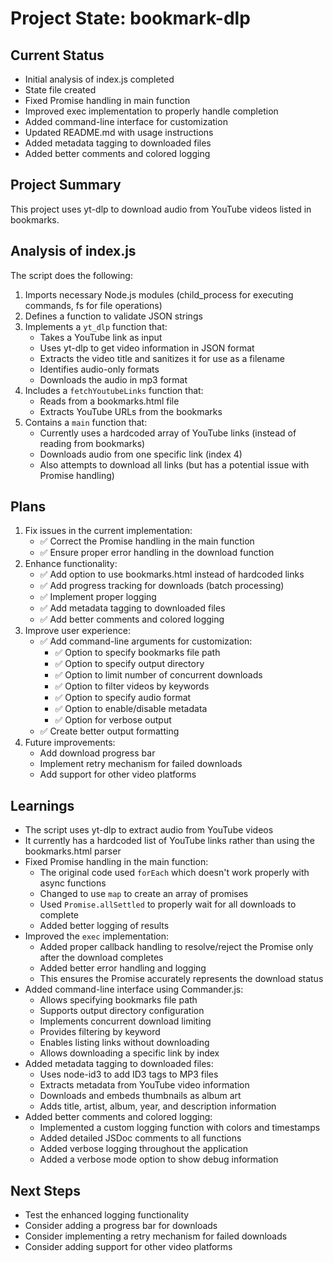 # Project State: bookmark-dlp

## Current Status
- Initial analysis of index.js completed
- State file created
- Fixed Promise handling in main function
- Improved exec implementation to properly handle completion
- Added command-line interface for customization
- Updated README.md with usage instructions
- Added metadata tagging to downloaded files
- Added better comments and colored logging

## Project Summary
This project uses yt-dlp to download audio from YouTube videos listed in bookmarks.

## Analysis of index.js
The script does the following:
1. Imports necessary Node.js modules (child_process for executing commands, fs for file operations)
2. Defines a function to validate JSON strings
3. Implements a `yt_dlp` function that:
   - Takes a YouTube link as input
   - Uses yt-dlp to get video information in JSON format
   - Extracts the video title and sanitizes it for use as a filename
   - Identifies audio-only formats
   - Downloads the audio in mp3 format
4. Includes a `fetchYoutubeLinks` function that:
   - Reads from a bookmarks.html file
   - Extracts YouTube URLs from the bookmarks
5. Contains a `main` function that:
   - Currently uses a hardcoded array of YouTube links (instead of reading from bookmarks)
   - Downloads audio from one specific link (index 4)
   - Also attempts to download all links (but has a potential issue with Promise handling)

## Plans
1. Fix issues in the current implementation:
   - ✅ Correct the Promise handling in the main function
   - ✅ Ensure proper error handling in the download function
2. Enhance functionality:
   - ✅ Add option to use bookmarks.html instead of hardcoded links
   - ✅ Add progress tracking for downloads (batch processing)
   - ✅ Implement proper logging
   - ✅ Add metadata tagging to downloaded files
   - ✅ Add better comments and colored logging
3. Improve user experience:
   - ✅ Add command-line arguments for customization:
     - ✅ Option to specify bookmarks file path
     - ✅ Option to specify output directory
     - ✅ Option to limit number of concurrent downloads
     - ✅ Option to filter videos by keywords
     - ✅ Option to specify audio format
     - ✅ Option to enable/disable metadata
     - ✅ Option for verbose output
   - ✅ Create better output formatting
4. Future improvements:
   - Add download progress bar
   - Implement retry mechanism for failed downloads
   - Add support for other video platforms

## Learnings
- The script uses yt-dlp to extract audio from YouTube videos
- It currently has a hardcoded list of YouTube links rather than using the bookmarks.html parser
- Fixed Promise handling in the main function:
  - The original code used `forEach` which doesn't work properly with async functions
  - Changed to use `map` to create an array of promises
  - Used `Promise.allSettled` to properly wait for all downloads to complete
  - Added better logging of results
- Improved the `exec` implementation:
  - Added proper callback handling to resolve/reject the Promise only after the download completes
  - Added better error handling and logging
  - This ensures the Promise accurately represents the download status
- Added command-line interface using Commander.js:
  - Allows specifying bookmarks file path
  - Supports output directory configuration
  - Implements concurrent download limiting
  - Provides filtering by keyword
  - Enables listing links without downloading
  - Allows downloading a specific link by index
- Added metadata tagging to downloaded files:
  - Uses node-id3 to add ID3 tags to MP3 files
  - Extracts metadata from YouTube video information
  - Downloads and embeds thumbnails as album art
  - Adds title, artist, album, year, and description information
- Added better comments and colored logging:
  - Implemented a custom logging function with colors and timestamps
  - Added detailed JSDoc comments to all functions
  - Added verbose logging throughout the application
  - Added a verbose mode option to show debug information

## Next Steps
- Test the enhanced logging functionality
- Consider adding a progress bar for downloads
- Consider implementing a retry mechanism for failed downloads
- Consider adding support for other video platforms
